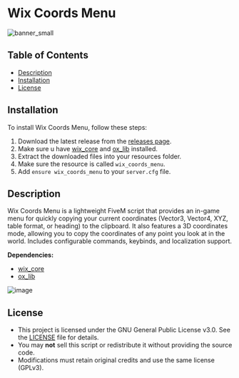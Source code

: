 # Wix Coords Menu
![banner_small](https://github.com/user-attachments/assets/b7ac06ab-aee0-41ea-b7c0-d0b3c2cc18b2)

## Table of Contents
- [Description](#description)
- [Installation](#installation)
- [License](#license)

## Installation
To install Wix Coords Menu, follow these steps:
1. Download the latest release from the [releases page](https://github.com/Wix-Development/wix_coords_menu/releases).
2. Make sure u have [wix_core](https://github.com/Wix-Development/wix_core) and [ox_lib](https://github.com/communityox/ox_lib) installed.
3. Extract the downloaded files into your resources folder.
4. Make sure the resource is called `wix_coords_menu`.
5. Add `ensure wix_coords_menu` to your `server.cfg` file.

## Description
Wix Coords Menu is a lightweight FiveM script that provides an in-game menu for quickly copying your current coordinates (Vector3, Vector4, XYZ, table format, or heading) to the clipboard. It also features a 3D coordinates mode, allowing you to copy the coordinates of any point you look at in the world. Includes configurable commands, keybinds, and localization support.

**Dependencies:**
- [wix_core](https://github.com/Wix-Development/wix_core)
- [ox_lib](https://github.com/communityox/ox_lib)

![image](https://github.com/user-attachments/assets/e9fbc35d-1c4f-4eaf-8cdb-4c08e9da8b56)

## License
- This project is licensed under the GNU General Public License v3.0. See the [LICENSE](LICENSE) file for details.
- You may **not** sell this script or redistribute it without providing the source code.  
- Modifications must retain original credits and use the same license (GPLv3).  
